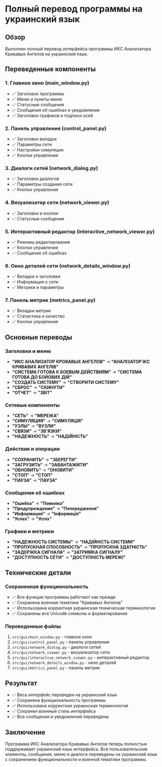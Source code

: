 # Полный перевод программы на украинский язык

## Обзор

Выполнен полный перевод интерфейса программы ИКС Анализатора Кривавых Ангелов на украинский язык.

## Переведенные компоненты

### 1. Главное окно (main_window.py)
- ✅ Заголовок программы
- ✅ Меню и пункты меню
- ✅ Статусные сообщения
- ✅ Сообщения об ошибках и уведомления
- ✅ Заголовки графиков и подписи осей

### 2. Панель управления (control_panel.py)
- ✅ Заголовки вкладок
- ✅ Параметры сети
- ✅ Настройки симуляции
- ✅ Кнопки управления

### 3. Диалоги сетей (network_dialog.py)
- ✅ Заголовки диалогов
- ✅ Параметры создания сети
- ✅ Кнопки управления

### 4. Визуализатор сети (network_viewer.py)
- ✅ Заголовки и кнопки
- ✅ Статусные сообщения

### 5. Интерактивный редактор (interactive_network_viewer.py)
- ✅ Режимы редактирования
- ✅ Кнопки управления
- ✅ Сообщения об ошибках

### 6. Окно деталей сети (network_details_window.py)
- ✅ Вкладки и заголовки
- ✅ Информация о сети
- ✅ Метрики и параметры

### 7. Панель метрик (metrics_panel.py)
- ✅ Вкладки метрик
- ✅ Статистика и качество
- ✅ Кнопки управления

## Основные переводы

### Заголовки и меню
- **"ИКС АНАЛИЗАТОР КРОВАВЫХ АНГЕЛОВ"** → **"АНАЛІЗАТОР ІКС КРИВАВИХ АНГЕЛІВ"**
- **"СИСТЕМА ГОТОВА К БОЕВЫМ ДЕЙСТВИЯМ"** → **"СИСТЕМА ГОТОВА ДО БОЙОВИХ ДІЙ"**
- **"СОЗДАТЬ СИСТЕМУ"** → **"СТВОРИТИ СИСТЕМУ"**
- **"СБРОС"** → **"СКИНУТИ"**
- **"ОТЧЕТ"** → **"ЗВІТ"**

### Сетевые компоненты
- **"СЕТЬ"** → **"МЕРЕЖА"**
- **"СИМУЛЯЦИЯ"** → **"СИМУЛЯЦІЯ"**
- **"УЗЛЫ"** → **"ВУЗЛИ"**
- **"СВЯЗИ"** → **"ЗВ'ЯЗКИ"**
- **"НАДЕЖНОСТЬ"** → **"НАДІЙНІСТЬ"**

### Действия и операции
- **"СОХРАНИТЬ"** → **"ЗБЕРЕГТИ"**
- **"ЗАГРУЗИТЬ"** → **"ЗАВАНТАЖИТИ"**
- **"ОБНОВИТЬ"** → **"ОНОВИТИ"**
- **"СТОП"** → **"СТОП"**
- **"ПАУЗА"** → **"ПАУЗА"**

### Сообщения об ошибках
- **"Ошибка"** → **"Помилка"**
- **"Предупреждение"** → **"Попередження"**
- **"Информация"** → **"Інформація"**
- **"Успех"** → **"Успіх"**

### Графики и метрики
- **"НАДЕЖНОСТЬ СИСТЕМЫ"** → **"НАДІЙНІСТЬ СИСТЕМИ"**
- **"ПРОПУСКНАЯ СПОСОБНОСТЬ"** → **"ПРОПУСКНА ЗДАТНІСТЬ"**
- **"ЗАДЕРЖКА СИГНАЛА"** → **"ЗАТРИМКА СИГНАЛУ"**
- **"ДОСТУПНОСТЬ СЕТИ"** → **"ДОСТУПНІСТЬ МЕРЕЖІ"**

## Технические детали

### Сохраненная функциональность
- ✅ Все функции программы работают как прежде
- ✅ Сохранена военная тематика "Кривавых Ангелов"
- ✅ Использована корректная украинская техническая терминология
- ✅ Сохранены все Unicode символы и форматирование

### Переведенные файлы
1. `src/gui/main_window.py` - главное окно
2. `src/gui/control_panel.py` - панель управления
3. `src/gui/network_dialog.py` - диалоги сетей
4. `src/gui/network_viewer.py` - визуализатор сети
5. `src/gui/interactive_network_viewer.py` - интерактивный редактор
6. `src/gui/network_details_window.py` - окно деталей
7. `src/gui/metrics_panel.py` - панель метрик

## Результат

- ✅ Весь интерфейс переведен на украинский язык
- ✅ Сохранена функциональность программы
- ✅ Использована корректная украинская терминология
- ✅ Сохранен военный стиль интерфейса
- ✅ Все сообщения и уведомления переведены

## Заключение

Программа ИКС Анализатора Кривавых Ангелов теперь полностью поддерживает украинский язык интерфейса. Все пользовательские элементы, сообщения, меню и диалоги переведены на украинский язык с сохранением функциональности и военной тематики программы.
